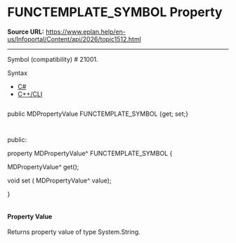 # FUNCTEMPLATE_SYMBOL Property

**Source URL:** https://www.eplan.help/en-us/Infoportal/Content/api/2026/topic1512.html

---

Symbol (compatibility) # 21001.

Syntax

- [C#](#i-syntax-CS)
- [C++/CLI](#i-syntax-CPP2005)

```
```
public MDPropertyValue FUNCTEMPLATE_SYMBOL {get; set;}
```
```

```
```
public:

property MDPropertyValue^ FUNCTEMPLATE_SYMBOL {

   MDPropertyValue^ get();

   void set (    MDPropertyValue^ value);

}
```
```

#### Property Value

Returns property value of type System.String.
